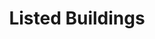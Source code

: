 ---
schema: default
title: Listed Buildings
organization: Dundee City Council
notes: >-
    Buildings are listed by Historic Scotland for their special architectural or historic interest on behalf of the Scottish Government. The aim of listing such buildings is to protect or enhance their special character by affording them statutory protection. The principles for listing buildings are fairly complex and there is no right of appeal against the Scottish Governments decision to list a property. Listed buildings are listed in 3 categories - A, B and C;

    * __Category A__ listed buildings are of national or international importance. 
    * __Category B__ listed buildings are of regional importance. 
    * __Category C__ buildings are of local importance. 

    A building's listing covers its interior, exterior and any object or structure fixed to a building or which falls within the curtilage of such a building, forming part of the land since before 1 July 1948.

    Visit the Council website for information about [listed buildings and the planning process](Further information on listed buildings can be found on the ).  You can also visit [Historic Environment Scotland for national data](https://www.historicenvironment.scot/advice-and-support/listing-scheduling-and-designations/listed-buildings/search-for-a-listed-building/) on listed buildings.


resources:
  - name: Listed Buildings CSV
  - url: >-
      http://inspire.dundeecity.gov.uk/geoserver/inspire/wfs?version=2.0.0&service=wfs&request=GetFeature&typeName=inspire:LISTEDBUILDINGS&outputFormat=csv
  - format: CSV

  - name: Listed Buildings GEOJSON
  - url: >-
      http://inspire.dundeecity.gov.uk/geoserver/inspire/wfs?version=2.0.0&service=wfs&request=GetFeature&typeName=inspire:LISTEDBUILDINGS&outputFormat=application/json&srsName=EPSG:4326
  - format: GEOJSON

  - name: Listed Buildings ZIP
  - url: >-
      http://inspire.dundeecity.gov.uk/geoserver/inspire/wfs?version=2.0.0&service=wfs&request=GetFeature&typeName=inspire:LISTEDBUILDINGS&outputFormat=SHAPE-ZIP
  - format: ZIP

  - name: Listed Buildings WFS
  - url: >-
      http://inspire.dundeecity.gov.uk/geoserver/inspire/wfs?service=WFS&version=2.0.0&request=getCapabilities
  - format: WFS

  - name: Listed Buildings WMS
  - url: >-
      http://inspire.dundeecity.gov.uk/geoserver/inspire/wms?service=Wms&version=1.3.0&request=getCapabilities
  - format: WMS
license: Open Government Licence 3.0 (United Kingdom)
category:

  - built-environmnet,protected-sites,Historic Centre,Building Planning
maintainer: Dundee City Council
maintainer_email: someone@example.com
---